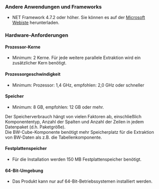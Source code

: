 ### Andere Anwendungen und Frameworks	
- NET Framework 4.7.2 oder höher. Sie können es auf der [Microsoft Webiste](https://support.microsoft.com/en-us/help/4054530/microsoft-net-framework-4-7-2-offline-installer-for-windows) herunterladen.

### Hardware-Anforderungen

#### Prozessor-Kerne
- Minimum: 2 Kerne. 
Für jede weitere parallele Extraktion wird ein zusätzlicher Kern benötigt. 

#### Prozessorgeschwindigkeit   
- Minimum: Prozessor: 1,4 GHz, empfohlen: 2,0 GHz oder schneller

#### Speicher
- Minimum: 8 GB, empfohlen: 12 GB oder mehr.

Der Speicherverbrauch hängt von vielen Faktoren ab, einschließlich Komponententyp, Anzahl der Spalten und Anzahl der Zeilen in jedem Datenpaket (d.h. Paketgröße). <br> 
Die BW-Cube-Komponente benötigt mehr Speicherplatz für die Extraktion von BW-Daten als z.B. die Tabellenkomponente. 

#### Festplattenspeicher
- Für die Installation werden 150 MB Festplattenspeicher benötigt.

#### 64-Bit-Umgebung	
- Das Produkt kann nur auf 64-Bit-Betriebssystemen installiert werden.






